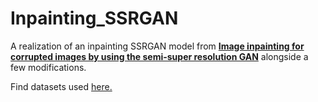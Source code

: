 # Inpainting_SSRGAN

A realization of an inpainting SSRGAN model from [__Image inpainting for corrupted images by using the semi-super resolution GAN__](https://arxiv.org/abs/2409.12636) alongside a few modifications.

Find datasets used [here.](https://drive.google.com/file/d/12D4DpgXUz6b7PRP61MVfay990zLuRgZh/view?usp=sharing)
